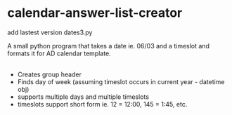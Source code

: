 calendar-answer-list-creator
============================

add lastest version dates3.py

A small python program that takes a date ie. 06/03 and a timeslot and formats it for AD calendar template.
<br><br>
<ul>
<li>Creates group header</li>
<li>Finds day of week (assuming timeslot occurs in current year - datetime obj)</li>
<li>supports multiple days and multiple timeslots</li>
<li>timeslots support short form ie. 12 = 12:00, 145 = 1:45, etc.</li>
</ul>


